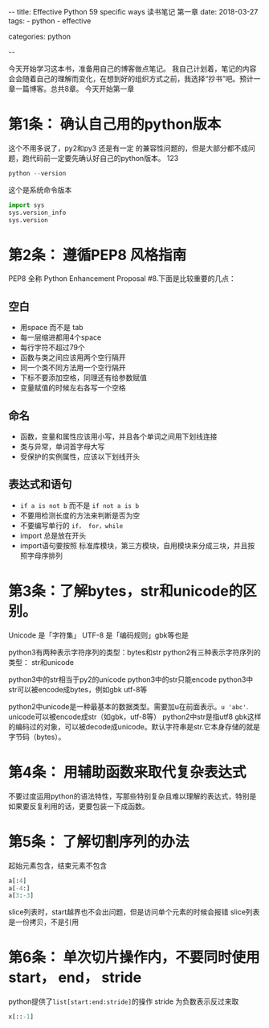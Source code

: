 --
title:  Effective Python 59 specific ways 读书笔记 第一章 
date: 2018-03-27
tags:
    -  python
    -  effective

categories: python

--  

今天开始学习这本书，准备用自己的博客做点笔记。
我自己计划着，笔记的内容会会随着自己的理解而变化，在想到好的组织方式之前，我选择“抄书”吧。预计一章一篇博客。总共8章。
今天开始第一章

# 第1条： 确认自己用的python版本
这个不用多说了，py2和py3 还是有一定 的兼容性问题的，但是大部分都不成问题，跑代码前一定要先确认好自己的python版本。
123
``` python
python --version
```
这个是系统命令版本

``` python
import sys
sys.version_info
sys.version
```
# 第2条： 遵循PEP8 风格指南
PEP8 全称 Python Enhancement Proposal #8.下面是比较重要的几点：
## 空白
-  用space 而不是 tab
-  每一层缩进都用4个space
-  每行字符不超过79个
-  函数与类之间应该用两个空行隔开
-  同一个类不同方法用一个空行隔开
-  下标不要添加空格，同理还有给参数赋值
-  变量赋值的时候左右各写一个空格

## 命名
- 函数，变量和属性应该用小写，并且各个单词之间用下划线连接
- 类与异常，单词首字母大写
- 受保护的实例属性，应该以下划线开头

## 表达式和语句
- `if a is not b` 而不是 `if not a is b`
- 不要用检测长度的方法来判断是否为空
- 不要编写单行的 `if， for，while`
- import 总是放在开头
- import语句要按照 标准库模块，第三方模块，自用模块来分成三块，并且按照字母序排列

# 第3条：了解bytes，str和unicode的区别。

Unicode 是「字符集」
UTF-8 是「编码规则」gbk等也是

python3有两种表示字符序列的类型：bytes和str
python2有三种表示字符序列的类型： str和unicode

python3中的str相当于py2的unicode
python3中的str只能encode
python3中str可以被encode成bytes，例如gbk utf-8等

python2中unicode是一种最基本的数据类型。需要加u在前面表示。`u 'abc'`. unicode可以被encode成str（如gbk，utf-8等）
python2中str是指utf8 gbk这样的编码过的对象，可以被decode成unicode。默认字符串是str.它本身存储的就是字节码（bytes）。


# 第4条： 用辅助函数来取代复杂表达式
不要过度运用python的语法特性，写那些特别复杂且难以理解的表达式，特别是如果要反复利用的话，更要包装一下成函数。

# 第5条： 了解切割序列的办法
起始元素包含，结束元素不包含
``` python
a[:4]
a[-4:]
a[3:-3]
```
slice列表时，start越界也不会出问题，但是访问单个元素的时候会报错
slice列表是一份拷贝，不是引用

# 第6条： 单次切片操作内，不要同时使用start， end， stride
python提供了`list[start:end:stride]`的操作
stride 为负数表示反过来取
``` python
x[::-1]
```



